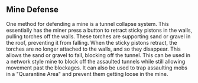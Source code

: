 ## Mine Defense
One method for defending a mine is a tunnel collapse system. This essentially has the miner press a button to retract sticky pistons in the walls, pulling torches off the walls. These torches are supporting sand or gravel in the roof, preventing it from falling. When the sticky pistons retract, the torches are no longer attached to the walls, and so they disappear. This allows the sand or gravel to fall, blocking off the tunnel. This can be used in a network style mine to block off the assaulted tunnels while still allowing movement past the blockages. It can also be used to trap assaulting mobs in a "Quarantine Area" and prevent them getting loose in the mine.


